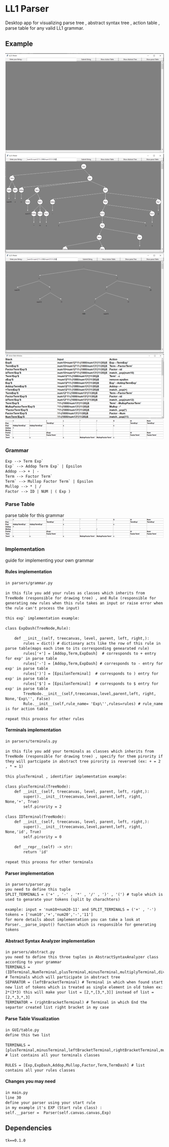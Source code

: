 # LL1 Parser

Desktop app for visualizing parse tree , abstract syntax tree , action table , parse table for any valid LL1 grammar.

## Example
![initial state](https://github.com/Ahmed712441/LL1-parser/blob/master/images/initial.PNG)
![parsing tree](https://github.com/Ahmed712441/LL1-parser/blob/master/images/parsingtree.PNG)
![abstract tree](https://github.com/Ahmed712441/LL1-parser/blob/master/images/abstractTree.PNG)
![action table](https://github.com/Ahmed712441/LL1-parser/blob/master/images/actiontable.PNG)
![parse table](https://github.com/Ahmed712441/LL1-parser/blob/master/images/parse_table.PNG)

### Grammar
```
Exp --> Term Exp`
Exp` --> Addop Term Exp` | Epsilon
Addop --> + | -
Term --> Factor Term`
Term` --> Mullop Factor Term` | Epsilon
Mullop --> * | /
Factor --> ID | NUM | ( Exp )
```
### Parse Table
parse table for this grammar
![parse table](https://github.com/Ahmed712441/LL1-parser/blob/master/images/parse_table.PNG)

### Implementation
guide for implementing your own grammar

#### Rules implementation
```
in parsers/grammar.py

in this file you add your rules as classes which inherits from  TreeNode (responsible for drawing tree) , and Rule (responsible for generating new rules when this rule takes an input or raise error when the rule can't process the input)
 
this exp` implementation example:

class ExpDash(TreeNode,Rule):

    def __init__(self, treecanvas, level, parent, left, right,):
        rules = dict() # dictionary acts like the row of this rule in parse table(maps each item to its corresponding genearated rule)
        rules['+'] = [Addop,Term,ExpDash]  # corresponds to + entry for exp' in parse table 
        rules['-'] = [Addop,Term,ExpDash] # corresponds to - entry for exp' in parse table
        rules[')'] = [EpsilonTerminal]  # corresponds to ) entry for exp' in parse table
        rules['$'] = [EpsilonTerminal]  # corresponds to $ entry for exp' in parse table
        TreeNode.__init__(self,treecanvas,level,parent,left, right, None,'Exp\'', False) 
        Rule.__init__(self,rule_name= 'Exp\'',rules=rules) # rule_name is for action table

repeat this process for other rules
```
#### Terminals implementation
```
in parsers/terminals.py

in this file you add your terminals as classes which inherits from  TreeNode (responsible for drawing tree) , specify for them pirority if they will partcipate in abstract tree pirority is reversed (ex: + = 2 , * = 1)
 
this plusTerminal , identifier implementation example:

class plusTerminal(TreeNode):
    def __init__(self, treecanvas, level, parent, left, right,):
        super().__init__(treecanvas,level,parent,left, right, None,'+', True)
        self.pirority = 2 
    
class IDTerminal(TreeNode):
    def __init__(self, treecanvas, level, parent, left, right,):
        super().__init__(treecanvas,level,parent,left, right, None,'id', True)
        self.pirority = 0
    
    def __repr__(self) -> str:
        return 'id'

repeat this process for other terminals
```
#### Parser implementation
```
in parsers/parser.py
you need to define this tuple
SPLIT_TERMINALS = ('+' , '-' , '*' , '/' , ')' , '(') # tuple which is used to genarate your tokens (split by charachters)

example: input = 'num10+num20-11' and SPLIT_TERMINALS = ('+' , '-')
tokens = ['num10','+','num20','-','11']
for more details about implementation you can take a look at Parser.__parse_input() function which is responsible for generating tokens
```
#### Abstract Syntax Analyzer implementation
```
in parsers/abstract.py
you need to define this three tuples in AbstractSyntaxAnalyzer class according to your grammar
TERMINALS = (IDTerminal,NumTerminal,plusTerminal,minusTerminal,multiplyTerminal,divisionTerminal) # Terminals which will participate in abstract tree
SEPARATOR = (leftBracketTerminal) # Terminal in which when found start new list of tokens which is treated as single element in old token ex: 2*(3*3) this will make your list = [2,*,[3,*,3]] instead of list = [2,*,3,*,3]
TERMINATOR = (rightBracketTerminal) # Terminal in which End the separtor created list right bracket in my case
```
#### Parse Table Visualization
```
in GUI/table.py
define this two list

TERMINALS = [plusTerminal,minusTerminal,leftBracketTerminal,rightBracketTerminal,multiplyTerminal,divisionTerminal,dollarTerminal,IDTerminal,NumTerminal] # list contains all your terminals classes

RULES = [Exp,ExpDash,Addop,Mullop,Factor,Term,TermDash] # list contains all your rules classes
```
#### Changes you may need
```
in main.py
line 30
define your parser using your start rule
in my example it's EXP (Start rule class) :
self.__parser =  Parser(self.canvas.canvas,Exp)
```
## Dependencies
```
tk==0.1.0
```
